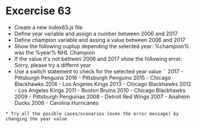 # Excercise 63

* Create a new index63.js file
* Define year variable and assign a number between 2006 and 2017
* Define champion variable and assing a value between 2006 and 2017
* Show the following ouptup depending the selected year: %champion% was the %year% NHL Champion
* If the value it's not bettwen 2006 and 2017 show the following error: Sorry, please try a differnt year
* Use a switch statement to check for the selected year value
``
2017 - Pittsburgh Penguins
2016 - Pittsburgh Penguins
2015 - Chicago Blackhawks
2014 - Los Angeles Kings
2013 - Chicago Blackhawks
2012 - Los Angeles Kings
2011 - Boston Bruins
2010 - Chicago Blackhawks
2009 - Pittsburgh Penguinas
2008 - Detroit Red Wings
2007 - Anaheim Ducks
2006 - Carolina Hurricanes
```
* Try all the posible cases/scenarios (even the error message) by changing the year value

